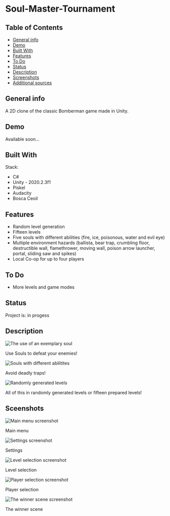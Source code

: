 # Soul-Master-Tournament

## Table of Contents

- [General info](#general-info)
- [Demo](#demo)
- [Built With](#built-with)
- [Features](#features)
- [To Do](#to-do)
- [Status](#status)
- [Description](#description)
- [Screenshots](#screenshots)
- [Additional sources](#additional-sources)

## General info

A 2D clone of the classic Bomberman game made in Unity.

## Demo

Available soon...

## Built With

Stack:

- C#
- Unity - 2020.2.3f1
- Piskel
- Audacity
- Bosca Ceoil

## Features

- Random level generation
- Fifteen levels
- Five souls with different abilities (fire, ice, poisonous, water and evil eye)
- Multiple environment hazards (ballista, bear trap, crumbling floor, destructible wall, flamethrower, moving wall, poison arrow launcher, portal, sliding saw and spikes)
- Local Co-op for up to four players

## To Do

- More levels and game modes

## Status

Project is: in progess

## Description

![The use of an exemplary soul](./Screenshots/soul.jpg)

Use Souls to defeat your enemies!

![Souls with different abilitites](./Screenshots/traps.jpg)

Avoid deadly traps!

![Randomly generated levels](./Screenshots/random.jpg)

All of this in randomly generated levels or fifteen prepared levels!

## Sceenshots

![Main menu screenshot](./Screenshots/main_menu.jpg)

Main menu

![Settings screenshot](./Screenshots/settings.jpg)

Settings

![Level selection screenshot](./Screenshots/level_selection.jpg)

Level selection

![Player selection screenshot](./Screenshots/player_selection.jpg)

Player selection

![The winner scene screenshot](./Screenshots/winner_scene.jpg)

The winner scene